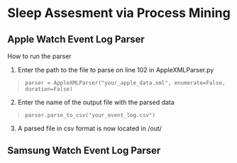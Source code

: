 # Sleep Assesment via Process Mining

## Apple Watch Event Log Parser
How to run the parser
1. Enter the path to the file to parse on line 102 in AppleXMLParser.py
> `parser = AppleXMLParser("your_apple_data.xml", enumerate=False, duration=False)`
2. Enter the name of the output file with the parsed data
> `parser.parse_to_csv("your_event_log.csv")`
3. A parsed file in csv format is now located in /out/

## Samsung Watch Event Log Parser